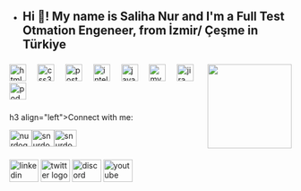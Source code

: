 <!-- - 👋 Hi, I’m @snurdoqan
- 👀 I’m interested in ...
- 🌱 I’m currently learning ...
- 💞️ I’m looking to collaborate on ...
- 📫 How to reach me ... -->
- <h2 align="left">Hi 👋! My name is Saliha Nur and I'm a Full Test Otmation Engeneer, from İzmir/ Çeşme in Türkiye</h2>
###
<img align="right" height="150" src="https://thumbs.gfycat.com/IndelibleFlawedAfricangroundhornbill-size_restricted.gif"  />

###

<div align="left">
  <img src="https://cdn.jsdelivr.net/gh/devicons/devicon/icons/html5/html5-original.svg" height="30" alt="html5 logo"  />
  <img width="12" />
  <img src="https://cdn.jsdelivr.net/gh/devicons/devicon/icons/css3/css3-original.svg" height="30" alt="css3 logo"  />
  <img width="12" />
  <img src="https://cdn.jsdelivr.net/gh/devicons/devicon/icons/postgresql/postgresql-original.svg" height="30" alt="postgresql logo"  />
  <img width="12" />
  <img src="https://cdn.jsdelivr.net/gh/devicons/devicon/icons/intellij/intellij-original.svg" height="30" alt="intellij logo"  />
  <img width="12" />
  <img src="https://cdn.jsdelivr.net/gh/devicons/devicon/icons/javascript/javascript-original.svg" height="30" alt="javascript logo"  />
  <img width="12" />
  <img src="https://cdn.jsdelivr.net/gh/devicons/devicon/icons/mysql/mysql-original.svg" height="30" alt="mysql logo"  />
  <img width="12" />
  <img src="https://cdn.jsdelivr.net/gh/devicons/devicon/icons/jira/jira-original.svg" height="30" alt="jira logo"  />
  <img width="12" />
  <img src="https://cdn.jsdelivr.net/gh/devicons/devicon/icons/podman/podman-original.svg" height="30" alt="podman logo"  />
</div>

###

h3 align="left">Connect with me:</h3><p align="left"><a href="https://linkedin.com/in/nur-do%C4%9Fan-856813286" target="blank"><img align="center" src="https://cdn.jsdelivr.net/npm/simple-icons@3.0.1/icons/linkedin.svg" alt="nurdogan" height="30" width="40" /></a><a href="https://kaggle.com/meleklain" target="blank"><img align="center" src="https://cdn.jsdelivr.net/npm/simple-icons@3.0.1/icons/kaggle.svg" alt="snurdoqan" height="30" width="40" /></a><a href="https://instagram.com/snurdoqan/" target="blank"><img align="center" src="https://cdn.jsdelivr.net/npm/simple-icons@3.0.1/icons/instagram.svg" alt="snurdogan" height="30" width="40" /></a></p>
###

<div align="left">
  <img src="https://raw.githubusercontent.com/maurodesouza/profile-readme-generator/master/src/assets/icons/social/linkedin/default.svg" width="52" height="40" alt="linkedin logo"  />
  <img src="https://raw.githubusercontent.com/maurodesouza/profile-readme-generator/master/src/assets/icons/social/twitter/default.svg" width="52" height="40" alt="twitter logo"  />
  <img src="https://raw.githubusercontent.com/maurodesouza/profile-readme-generator/master/src/assets/icons/social/discord/default.svg" width="52" height="40" alt="discord logo"  />
  <img src="https://raw.githubusercontent.com/maurodesouza/profile-readme-generator/master/src/assets/icons/social/youtube/default.svg" width="52" height="40" alt="youtube logo"  />
</div>

###

<!---
snurdoqan/snurdoqan is a ✨ special ✨ repository because its `README.md` (this file) appears on your GitHub profile.
You can click the Preview link to take a look at your changes.
--->

